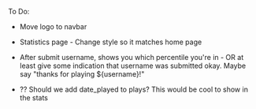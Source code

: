 To Do:


  + Move logo to navbar
  + Statistics page - Change style so it matches home page
  + After submit username, shows you which percentile you're in - OR at least give some indication that username was submitted okay. Maybe say "thanks for playing ${username}!"


  + ?? Should we add date_played to plays? This would be cool to show in the stats
